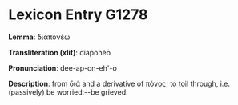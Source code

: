 # Lexicon Entry G1278

**Lemma**: διαπονέω

**Transliteration (xlit)**: diaponéō

**Pronunciation**: dee-ap-on-eh'-o

**Description**:
from διά and a derivative of πόνος; to toil through, i.e. (passively) be worried:--be grieved.
